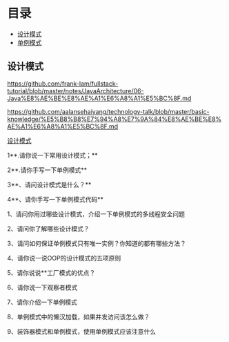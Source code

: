 # 目录

- [设计模式](#设计模式)
- [单例模式](https://github.com/ChuangLiu727/GetJob/blob/master/设计模式/单例模式.md)

## 设计模式

https://github.com/frank-lam/fullstack-tutorial/blob/master/notes/JavaArchitecture/06-Java%E8%AE%BE%E8%AE%A1%E6%A8%A1%E5%BC%8F.md

https://github.com/aalansehaiyang/technology-talk/blob/master/basic-knowledge/%E5%B8%B8%E7%94%A8%E7%9A%84%E8%AE%BE%E8%AE%A1%E6%A8%A1%E5%BC%8F.md

[设计模式](https://github.com/CyC2018/CS-Notes/blob/master/docs/notes/%E8%AE%BE%E8%AE%A1%E6%A8%A1%E5%BC%8F.md#2-%E7%AE%80%E5%8D%95%E5%B7%A5%E5%8E%82simple-factory)

1**.请你说一下常用设计模式；**

2**.请你手写一下单例模式**

3**、请问设计模式是什么？**

4**、请你手写一下单例模式代码**

1、请问你用过哪些设计模式，介绍一下单例模式的多线程安全问题

2、请问你了解哪些设计模式？

3、请问如何保证单例模式只有唯一实例？你知道的都有哪些方法？

4、请你说一说OOP的设计模式的五项原则

5、请你说说**工厂模式的优点？

6、请你说一下观察者模式

7、请你介绍一下单例模式

8、单例模式中的懒汉加载，如果并发访问该怎么做？

9、装饰器模式和单例模式，使用单例模式应该注意什么